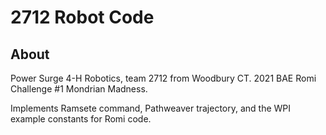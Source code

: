 # 2712 Robot Code

## About
Power Surge 4-H Robotics, team 2712 from Woodbury CT.
2021 BAE Romi Challenge #1 Mondrian Madness.

Implements Ramsete command, Pathweaver trajectory, and the WPI example constants for Romi code. 